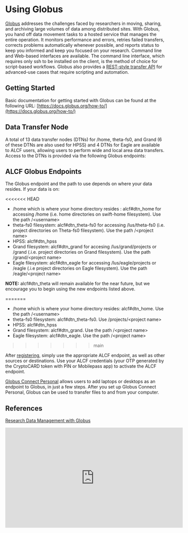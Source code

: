 # Using Globus
[Globus](http://www.globus.org/) addresses the challenges faced by researchers in moving, sharing, and archiving large volumes of data among distributed sites. With Globus, you hand off data movement tasks to a hosted service that manages the entire operation. It monitors performance and errors, retries failed transfers, corrects problems automatically whenever possible, and reports status to keep you informed and keep you focused on your research. Command line and Web-based interfaces are available. The command line interface, which requires only ssh to be installed on the client, is the method of choice for script-based workflows. Globus also provides a [REST-style transfer API](https://docs.globus.org/api/transfer/) for advanced-use cases that require scripting and automation.

## Getting Started
Basic documentation for getting started with Globus can be found at the following URL:
[https://docs.globus.org/how-to/](https://docs.globus.org/how-to/)

## Data Transfer Node
A total of 13 data transfer nodes (DTNs) for /home, theta-fs0, and Grand (6 of these DTNs are also used for HPSS) and 4 DTNs for Eagle are available to ALCF users, allowing users to perform wide and local area data transfers. Access to the DTNs is provided via the following Globus endpoints:

## ALCF Globus Endpoints
The Globus endpoint and the path to use depends on where your data resides. If your data is on:

<<<<<<< HEAD
* /home which is where your home directory resides : alcf#dtn_home for accessing /home (i.e. home directories on swift-home filesystem). Use the path /<username\>
* theta-fs0 filesystem: alcf#dtn_theta-fs0 for accessing /lus/theta-fs0 (i.e. project directories on Theta-fs0 filesystem). Use the path /<project name\>
* HPSS: alcf#dtn_hpss
* Grand filesystem: alcf#dtn_grand for accesing /lus/grand/projects or /grand (.i.e. project directories on Grand filesystem). Use the path /grand/<project name\>
* Eagle filesystem: alcf#dtn_eagle for accessing /lus/eagle/projects or /eagle (.i.e project directories on Eagle filesystem). Use the path /eagle/<project name\>

**NOTE:** alcf#dtn_theta will remain available for the near future, but we encourage you to begin using the new endpoints listed above.

=======
* /home which is where your home directory resides: alcf#dtn_home. Use the path /<username\>
* theta-fs0 filesystem: alcf#dtn_theta-fs0. Use /projects/<project name\>
* HPSS: alcf#dtn_hpss
* Grand filesystem: alcf#dtn_grand. Use the path /<project name\>
* Eagle filesystem: alcf#dtn_eagle. Use the path /<project name\>
>>>>>>> main

After [registering](https://app.globus.org/), simply use the appropriate ALCF endpoint, as well as other sources or destinations. Use your ALCF credentials (your OTP generated by the CryptoCARD token with PIN or Mobilepass app) to activate the ALCF endpoint.

[Globus Connect Personal](https://www.globus.org/globus-connect-personal) allows users to add laptops or desktops as an endpoint to Globus, in just a few steps. After you set up Globus Connect Personal, Globus can be used to transfer files to and from your computer.

## References
[Research Data Management with Globus](https://www.alcf.anl.gov/support-center/training-assets/research-data-management-globus)
<iframe width="560" height="315" src="https://www.youtube.com/embed/1nCfWslDrf8" title="YouTube video player" frameborder="0" allow="accelerometer; autoplay; clipboard-write; encrypted-media; gyroscope; picture-in-picture" allowfullscreen></iframe>
  
